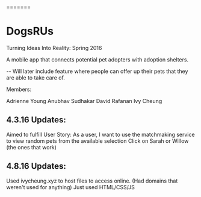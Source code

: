 =======
# DogsRUs
Turning Ideas Into Reality: Spring 2016

A mobile app that connects potential pet adopters with adoption shelters.

-- Will later include feature where people can offer up their pets that they are able to take care of.

Members:

Adrienne Young
Anubhav Sudhakar
David Rafanan
Ivy Cheung

4.3.16 Updates:
--

Aimed to fulfill User Story: As a user, I want to use the matchmaking service to view random pets from the available selection
Click on Sarah or Willow (the ones that work)

4.8.16 Updates:
--

Used ivycheung.xyz to host files to access online. (Had domains that weren't used for anything)
Just used HTML/CSS/JS

